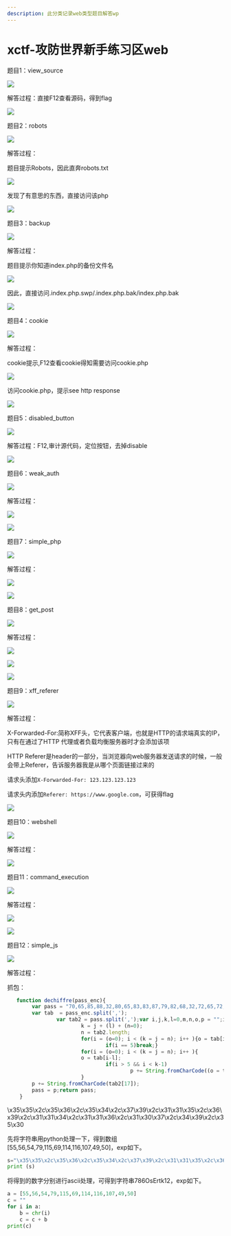 ```yaml
---
description: 此分类记录web类型题目解答wp
---
```


# xctf-攻防世界新手练习区web

题目1：view\_source

![](../.gitbook/assets/image%20%28160%29.png)

解答过程：直接F12查看源码，得到flag

![](../.gitbook/assets/image%20%28148%29.png)

题目2：robots

![](../.gitbook/assets/image%20%28147%29.png)

解答过程：

题目提示Robots，因此直奔robots.txt

![](../.gitbook/assets/image%20%28138%29.png)

发现了有意思的东西，直接访问该php

![](../.gitbook/assets/image%20%28158%29.png)

题目3：backup

![](../.gitbook/assets/image%20%28151%29.png)

解答过程：

题目提示你知道index.php的备份文件名

![](../.gitbook/assets/image%20%28161%29.png)

因此，直接访问.index.php.swp/.index.php.bak/index.php.bak

![](../.gitbook/assets/image%20%28162%29.png)

题目4：cookie

![](../.gitbook/assets/image%20%28134%29.png)

解答过程：

cookie提示,F12查看cookie得知需要访问cookie.php

![](../.gitbook/assets/image%20%28136%29.png)

访问cookie.php，提示see http response

![](../.gitbook/assets/image%20%28155%29.png)

题目5：disabled\_button

![](../.gitbook/assets/image%20%28140%29.png)

解答过程：F12,审计源代码，定位按钮，去掉disable

![](../.gitbook/assets/image%20%28143%29.png)

题目6：weak\_auth

![](../.gitbook/assets/image%20%28132%29.png)

解答过程：

![](../.gitbook/assets/image%20%28135%29.png)

![](../.gitbook/assets/image%20%28144%29.png)

题目7：simple\_php

![](../.gitbook/assets/image%20%28154%29.png)

解答过程：

![](../.gitbook/assets/image%20%28159%29.png)

![](../.gitbook/assets/image%20%28145%29.png)

题目8：get\_post

![](../.gitbook/assets/image%20%28156%29.png)

解答过程：

![](../.gitbook/assets/image%20%28149%29.png)

![](../.gitbook/assets/image%20%28139%29.png)

![](../.gitbook/assets/image%20%28146%29.png)

题目9：xff\_referer

![](../.gitbook/assets/image%20%28157%29.png)

解答过程：

X-Forwarded-For:简称XFF头，它代表客户端，也就是HTTP的请求端真实的IP，只有在通过了HTTP 代理或者负载均衡服务器时才会添加该项

HTTP Referer是header的一部分，当浏览器向web服务器发送请求的时候，一般会带上Referer，告诉服务器我是从哪个页面链接过来的

 请求头添加`X-Forwarded-For: 123.123.123.123`

 请求头内添加`Referer: https://www.google.com`，可获得flag

![](../.gitbook/assets/image%20%28152%29.png)

题目10：webshell

![](../.gitbook/assets/image%20%28142%29.png)

解答过程：

![](../.gitbook/assets/image%20%28141%29.png)

题目11：command\_execution

![](../.gitbook/assets/image%20%28150%29.png)

解答过程：

![](../.gitbook/assets/image%20%28137%29.png)

![](../.gitbook/assets/image%20%28153%29.png)

题目12：simple\_js

![](../.gitbook/assets/image%20%28133%29.png)

解答过程：

抓包：

```javascript
   function dechiffre(pass_enc){
        var pass = "70,65,85,88,32,80,65,83,83,87,79,82,68,32,72,65,72,65";
        var tab  = pass_enc.split(',');
                var tab2 = pass.split(',');var i,j,k,l=0,m,n,o,p = "";i = 0;j = tab.length;
                        k = j + (l) + (n=0);
                        n = tab2.length;
                        for(i = (o=0); i < (k = j = n); i++ ){o = tab[i-l];p += String.fromCharCode((o = tab2[i]));
                                if(i == 5)break;}
                        for(i = (o=0); i < (k = j = n); i++ ){
                        o = tab[i-l];
                                if(i > 5 && i < k-1)
                                        p += String.fromCharCode((o = tab2[i]));
                        }
        p += String.fromCharCode(tab2[17]);
        pass = p;return pass;
    }
```

\x35\x35\x2c\x35\x36\x2c\x35\x34\x2c\x37\x39\x2c\x31\x31\x35\x2c\x36\x39\x2c\x31\x31\x34\x2c\x31\x31\x36\x2c\x31\x30\x37\x2c\x34\x39\x2c\x35\x30

先将字符串用python处理一下，得到数组\[55,56,54,79,115,69,114,116,107,49,50\]，exp如下。

```python
s="\x35\x35\x2c\x35\x36\x2c\x35\x34\x2c\x37\x39\x2c\x31\x31\x35\x2c\x36\x39\x2c\x31\x31\x34\x2c\x31\x31\x36\x2c\x31\x30\x37\x2c\x34\x39\x2c\x35\x30" 
print (s)
```

将得到的数字分别进行ascii处理，可得到字符串786OsErtk12，exp如下。

```python
a = [55,56,54,79,115,69,114,116,107,49,50]
c = ""
for i in a:
    b = chr(i)
    c = c + b
print(c)
```





